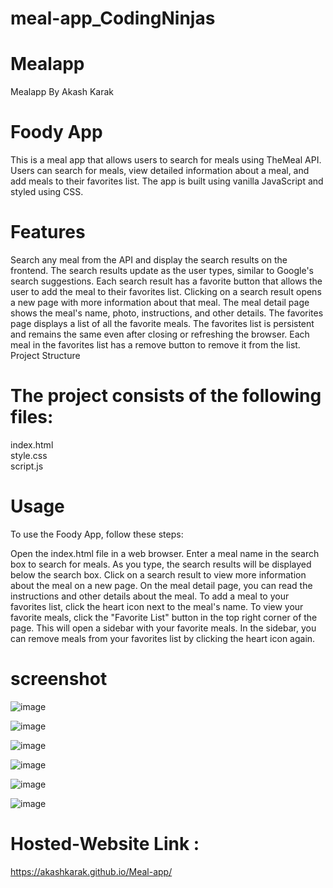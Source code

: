 
# meal-app_CodingNinjas
# Mealapp
Mealapp By Akash Karak

# Foody App
This is a meal app that allows users to search for meals using TheMeal API. Users can search for meals, view detailed information about a meal, and add meals to their favorites list. The app is built using vanilla JavaScript and styled using CSS.

# Features
Search any meal from the API and display the search results on the frontend. The search results update as the user types, similar to Google's search suggestions.
Each search result has a favorite button that allows the user to add the meal to their favorites list.
Clicking on a search result opens a new page with more information about that meal.
The meal detail page shows the meal's name, photo, instructions, and other details.
The favorites page displays a list of all the favorite meals.
The favorites list is persistent and remains the same even after closing or refreshing the browser.
Each meal in the favorites list has a remove button to remove it from the list.
Project Structure

# The project consists of the following files:

index.html  
style.css  
script.js

# Usage
To use the Foody App, follow these steps:

Open the index.html file in a web browser.
Enter a meal name in the search box to search for meals.
As you type, the search results will be displayed below the search box.
Click on a search result to view more information about the meal on a new page.
On the meal detail page, you can read the instructions and other details about the meal.
To add a meal to your favorites list, click the heart icon next to the meal's name.
To view your favorite meals, click the "Favorite List" button in the top right corner of the page. This will open a sidebar with your favorite meals.
In the sidebar, you can remove meals from your favorites list by clicking the heart icon again.

# screenshot

![image](https://github.com/AbhijeetKrMishra2/meal-app_CodingNinjas/assets/139151966/bfcd0a09-c18b-4b35-80c8-fb93868347a3)

![image](https://github.com/AbhijeetKrMishra2/meal-app_CodingNinjas/assets/139151966/0e189e08-ca86-4d9d-a050-06d8bcf383fe)

![image](https://github.com/AbhijeetKrMishra2/meal-app_CodingNinjas/assets/139151966/951c255b-1cea-401a-9352-65c30e7e1ba9)

![image](https://github.com/AbhijeetKrMishra2/meal-app_CodingNinjas/assets/139151966/ad69603c-fd84-418f-98e8-979f9743edf5)

![image](https://github.com/AbhijeetKrMishra2/meal-app_CodingNinjas/assets/139151966/dfcb786d-b415-42b9-a157-0e8c4c0990a3)

![image](https://github.com/AbhijeetKrMishra2/meal-app_CodingNinjas/assets/139151966/3af5eadf-91df-496d-befd-5bba935ff7d2)








# Hosted-Website Link : 

 https://akashkarak.github.io/Meal-app/
